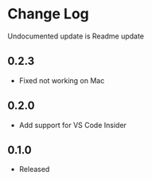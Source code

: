 # Change Log

Undocumented update is Readme update

## 0.2.3

-   Fixed not working on Mac

## 0.2.0

-   Add support for VS Code Insider

## 0.1.0

-   Released
